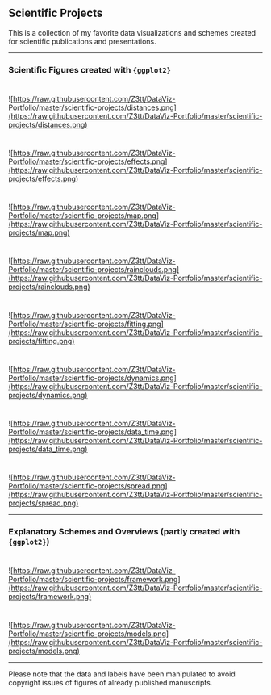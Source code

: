 ## Scientific Projects
This is a collection of my favorite data visualizations and schemes created for scientific publications and presentations.

***

### Scientific Figures created with `{ggplot2}`

#

![https://raw.githubusercontent.com/Z3tt/DataViz-Portfolio/master/scientific-projects/distances.png](https://raw.githubusercontent.com/Z3tt/DataViz-Portfolio/master/scientific-projects/distances.png)

#

![https://raw.githubusercontent.com/Z3tt/DataViz-Portfolio/master/scientific-projects/effects.png](https://raw.githubusercontent.com/Z3tt/DataViz-Portfolio/master/scientific-projects/effects.png)

#

![https://raw.githubusercontent.com/Z3tt/DataViz-Portfolio/master/scientific-projects/map.png](https://raw.githubusercontent.com/Z3tt/DataViz-Portfolio/master/scientific-projects/map.png)

#

![https://raw.githubusercontent.com/Z3tt/DataViz-Portfolio/master/scientific-projects/rainclouds.png](https://raw.githubusercontent.com/Z3tt/DataViz-Portfolio/master/scientific-projects/rainclouds.png)

#

![https://raw.githubusercontent.com/Z3tt/DataViz-Portfolio/master/scientific-projects/fitting.png](https://raw.githubusercontent.com/Z3tt/DataViz-Portfolio/master/scientific-projects/fitting.png)

#

![https://raw.githubusercontent.com/Z3tt/DataViz-Portfolio/master/scientific-projects/dynamics.png](https://raw.githubusercontent.com/Z3tt/DataViz-Portfolio/master/scientific-projects/dynamics.png)

#

![https://raw.githubusercontent.com/Z3tt/DataViz-Portfolio/master/scientific-projects/data_time.png](https://raw.githubusercontent.com/Z3tt/DataViz-Portfolio/master/scientific-projects/data_time.png)

#

![https://raw.githubusercontent.com/Z3tt/DataViz-Portfolio/master/scientific-projects/spread.png](https://raw.githubusercontent.com/Z3tt/DataViz-Portfolio/master/scientific-projects/spread.png)

***

### Explanatory Schemes and Overviews (partly created with `{ggplot2}`)

#

![https://raw.githubusercontent.com/Z3tt/DataViz-Portfolio/master/scientific-projects/framework.png](https://raw.githubusercontent.com/Z3tt/DataViz-Portfolio/master/scientific-projects/framework.png)

#

![https://raw.githubusercontent.com/Z3tt/DataViz-Portfolio/master/scientific-projects/models.png](https://raw.githubusercontent.com/Z3tt/DataViz-Portfolio/master/scientific-projects/models.png)

***

Please note that the data and labels have been manipulated to avoid copyright issues of figures of already published manuscripts.
